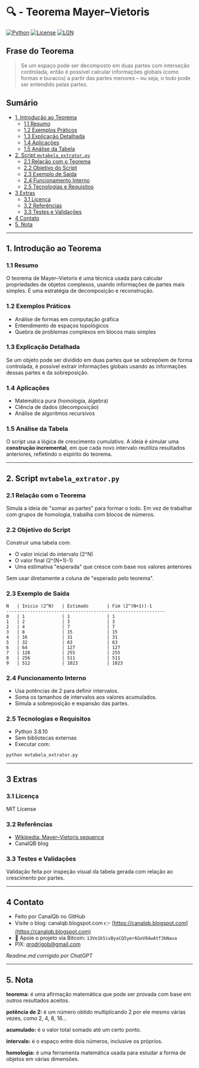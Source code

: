 # 🔍 - Teorema Mayer–Vietoris
[![Python](https://img.shields.io/badge/Python-3.8.10-blue.svg)](https://www.python.org/)
[![License](https://img.shields.io/badge/license-MIT-green)](LICENSE)
[![LGN](https://img.shields.io/badge/Teorema-Mayer--Vietoris-ff69b4.svg)](https://en.wikipedia.org/wiki/Mayer–Vietoris_sequence)

## Frase do Teorema

> Se um espaço pode ser decomposto em duas partes com interseção controlada, então é possível calcular informações globais (como formas e buracos) a partir das partes menores – ou seja, o todo pode ser entendido pelas partes.

## Sumário

* [1. Introdução ao Teorema](#1-introdução-ao-teorema)
  * [1.1 Resumo](#11-resumo)
  * [1.2 Exemplos Práticos](#12-exemplos-práticos)
  * [1.3 Explicação Detalhada](#13-explicação-detalhada)
  * [1.4 Aplicações](#14-aplicações)
  * [1.5 Análise da Tabela](#15-análise-da-tabela)
* [2. Script `mvtabela_extrator.py`](#2-script-mvtabela_extratorpy)
  * [2.1 Relação com o Teorema](#21-relação-com-o-teorema)
  * [2.2 Objetivo do Script](#22-objetivo-do-script)
  * [2.3 Exemplo de Saída](#23-exemplo-de-saída)
  * [2.4 Funcionamento Interno](#24-funcionamento-interno)
  * [2.5 Tecnologias e Requisitos](#25-tecnologias-e-requisitos)
* [3 Extras](#3-extras)
  * [3.1 Licença](#31-licença)
  * [3.2 Referências](#32-referencias)
  * [3.3 Testes e Validações](#33-testes-e-validações)
* [4 Contato](#4-contato)
* [5. Nota](#5-nota)

---

## 1. Introdução ao Teorema

### 1.1 Resumo

O teorema de Mayer–Vietoris é uma técnica usada para calcular propriedades de objetos complexos, usando informações de partes mais simples. É uma estratégia de decomposição e reconstrução.

### 1.2 Exemplos Práticos

- Análise de formas em computação gráfica
- Entendimento de espaços topológicos
- Quebra de problemas complexos em blocos mais simples

### 1.3 Explicação Detalhada

Se um objeto pode ser dividido em duas partes que se sobrepõem de forma controlada, é possível extrair informações globais usando as informações dessas partes e da sobreposição.

### 1.4 Aplicações

- Matemática pura (homologia, álgebra)
- Ciência de dados (decomposição)
- Análise de algoritmos recursivos

### 1.5 Análise da Tabela

O script usa a lógica de crescimento cumulativo. A ideia é simular uma **construção incremental**, em que cada novo intervalo reutiliza resultados anteriores, refletindo o espírito do teorema.

---

## 2. Script `mvtabela_extrator.py`

### 2.1 Relação com o Teorema

Simula a ideia de "somar as partes" para formar o todo. Em vez de trabalhar com grupos de homologia, trabalha com blocos de números.

### 2.2 Objetivo do Script

Construir uma tabela com:

- O valor inicial do intervalo (2^N)
- O valor final (2^(N+1)-1)
- Uma estimativa "esperada" que cresce com base nos valores anteriores

Sem usar diretamente a coluna de "esperado pelo teorema".

### 2.3 Exemplo de Saída

```text
N   | Inicio (2^N)   | Estimado       | Fim (2^(N+1))-1
------------------------------------------------------------
0   | 1              | 1              | 1
1   | 2              | 3              | 3
2   | 4              | 7              | 7
3   | 8              | 15             | 15
4   | 16             | 31             | 31
5   | 32             | 63             | 63
6   | 64             | 127            | 127
7   | 128            | 255            | 255
8   | 256            | 511            | 511
9   | 512            | 1023           | 1023
````

### 2.4 Funcionamento Interno

* Usa potências de 2 para definir intervalos.
* Soma os tamanhos de intervalos aos valores acumulados.
* Simula a sobreposição e expansão das partes.

### 2.5 Tecnologias e Requisitos

* Python 3.8.10
* Sem bibliotecas externas
* Executar com:

```bash
python mvtabela_extrator.py
```

---

## 3 Extras

### 3.1 Licença

MIT License

### 3.2 Referências

* [Wikipedia: Mayer–Vietoris sequence](https://en.wikipedia.org/wiki/Mayer–Vietoris_sequence)
* CanalQB blog

### 3.3 Testes e Validações

Validação feita por inspeção visual da tabela gerada com relação ao crescimento por partes.

---

## 4 Contato

* Feito por CanalQb no GitHub
* Visite o blog: canalqb.blogspot.com
  👉 [https://canalqb.blogspot.com](https://canalqb.blogspot.com)
* 💸 Apoie o projeto via Bitcoin:
  `13Ve1k5ivByaCQ5yer6GoV84wAtf3kNava`
* PIX: [qrodrigob@gmail.com](mailto:qrodrigob@gmail.com)

*Readme.md corrigido por ChatGPT*

---

## 5. Nota

**teorema:**
é uma afirmação matemática que pode ser provada com base em outros resultados aceitos.

**potência de 2:**
é um número obtido multiplicando 2 por ele mesmo várias vezes, como 2, 4, 8, 16...

**acumulado:**
é o valor total somado até um certo ponto.

**intervalo:**
é o espaço entre dois números, inclusive os próprios.

**homologia:**
é uma ferramenta matemática usada para estudar a forma de objetos em várias dimensões.
